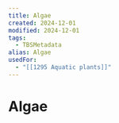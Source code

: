 ```yaml
---
title: Algae
created: 2024-12-01
modified: 2024-12-01
tags:
  - TBSMetadata
alias: Algae
usedFor:
  - "[[1295 Aquatic plants]]"
---
```

# Algae
